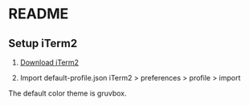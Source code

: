 # README

## Setup iTerm2

1. [Download iTerm2](https://iterm2.com/downloads.html)

2. Import default-profile.json
iTerm2 > preferences > profile > import

The default color theme is gruvbox.

